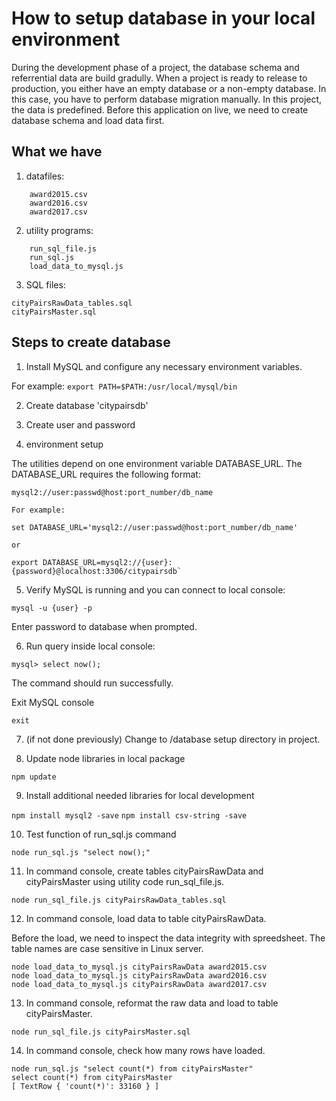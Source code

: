 # How to setup database in your local environment

During the development phase of a project, the database schema and referrential data are build gradully.
When a project is ready to release to production, you either have an empty database or a non-empty database.
In this case, you have to perform database migration manually.
In this project, the data is predefined. Before this application on live, we need to create database schema and load data first.


## What we have
1. datafiles:

```
    award2015.csv
    award2016.csv
    award2017.csv
```
2. utility programs:

```
    run_sql_file.js
    run_sql.js
    load_data_to_mysql.js
```

3. SQL files:
```
cityPairsRawData_tables.sql
cityPairsMaster.sql
```

## Steps to create database 
1. Install MySQL and configure any necessary environment variables.

For example:
`export PATH=$PATH:/usr/local/mysql/bin`

2. Create database 'citypairsdb'

3. Create user and password

4. environment setup

The utilities depend on one environment variable DATABASE_URL.
The DATABASE_URL requires the following format:

```
mysql2://user:passwd@host:port_number/db_name

For example:

set DATABASE_URL='mysql2://user:passwd@host:port_number/db_name'

or

export DATABASE_URL=mysql2://{user}:{password}@localhost:3306/citypairsdb`

```

5. Verify MySQL is running and you can connect to local console:

`mysql -u {user} -p`

Enter password to database when prompted.

6. Run query inside local console:

`mysql> select now();`

The command should run successfully.

Exit MySQL console

`exit`

7. (if not done previously) Change to /database setup directory in project.

8. Update node libraries in local package

`npm update`

9. Install additional needed libraries for local development

`npm install mysql2 -save`
`npm install csv-string -save`


10. Test function of run_sql.js command

`node run_sql.js "select now();"`

11. In command console, create tables cityPairsRawData and cityPairsMaster using utility code run_sql_file.js.

```
node run_sql_file.js cityPairsRawData_tables.sql
```

12. In command console, load data to table cityPairsRawData.

Before the load, we need to inspect the data integrity with spreedsheet.
The table names are case sensitive in Linux server.

```
node load_data_to_mysql.js cityPairsRawData award2015.csv
node load_data_to_mysql.js cityPairsRawData award2016.csv
node load_data_to_mysql.js cityPairsRawData award2017.csv
```

13. In command console, reformat the raw data and load to table cityPairsMaster.

```
node run_sql_file.js cityPairsMaster.sql
```

14. In command console, check how many rows have loaded.

```
node run_sql.js "select count(*) from cityPairsMaster"
select count(*) from cityPairsMaster
[ TextRow { 'count(*)': 33160 } ]
```

